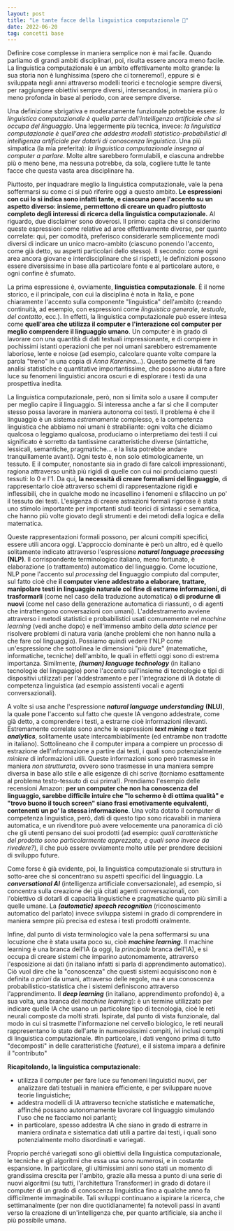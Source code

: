 ```yaml
---
layout: post
title: "Le tante facce della linguistica computazionale 🧠"
date: 2022-06-20
tag: concetti base
---
```


Definire cose complesse in maniera semplice non è mai facile. Quando parliamo di grandi ambiti disciplinari, poi, risulta essere ancora meno facile. La linguistica computazionale è un ambito effettivamente molto grande: la sua storia non è lunghissima (spero che ci torneremo!), eppure si è sviluppata negli anni attraverso modelli teorici e tecnologie sempre diversi, per raggiungere obiettivi sempre diversi, intersecandosi, in maniera più o meno profonda in base al periodo, con aree sempre diverse.

Una definizione sbrigativa e moderatamente funzionale potrebbe essere: *la linguistica computazionale è quella parte dell'intelligenza artificiale che si occupa del linguaggio*. Una leggermente più tecnica, invece: *la linguistica computazionale è quell'area che addestra modelli statistico-probabilistici di intelligenza artificiale per dotarli di conoscenza linguistica*. Una più simpatica (la mia preferita): *la linguistica computazionale insegna ai computer a parlare*. Molte altre sarebbero formulabili, e ciascuna andrebbe più o meno bene, ma nessuna potrebbe, da sola, cogliere tutte le tante facce che questa vasta area disciplinare ha.

Piuttosto, per inquadrare meglio la linguistica computazionale, vale la pena soffermarsi su come ci si può riferire oggi a questo ambito. **Le espressioni con cui lo si indica sono infatti tante, e ciascuna pone l'accento su un aspetto diverso: insieme, permettono di creare un quadro piuttosto completo degli interessi di ricerca della linguistica computazionale.** Al riguardo, due disclaimer sono doverosi. Il primo: capita che si considerino queste espressioni come relative ad aree effettivamente diverse, per quanto correlate: qui, per comodità, preferisco considerarle semplicemente modi diversi di indicare un unico macro-ambito (ciascuno ponendo l'accento, come già detto, su aspetti particolari dello stesso). Il secondo: come ogni area ancora giovane e interdisciplinare che si rispetti, le definizioni possono essere diversissime in base alla particolare fonte e al particolare autore, e ogni confine è sfumato.


La prima espressione è, ovviamente, **linguistica computazionale**. È il nome storico, e il principale, con cui la disciplina è nota in Italia, e pone chiaramente l'accento sulla componente "linguistica" dell'ambito (creando continuità, ad esempio, con espressioni come *linguistica generale*, *testuale*, *del contatto*, ecc.). In effetti, la linguistica computazionale può essere intesa come **quell'area che utilizza il computer e l'interazione col computer per meglio comprendere il linguaggio umano**. Un computer è in grado di lavorare con una quantità di dati testuali impressionante, e di compiere in pochissimi istanti operazioni che per noi umani sarebbero estremamente laboriose, lente e noiose (ad esempio, calcolare quante volte compare la parola "treno" in una copia di *Anna Karenina*...). Questo permette di fare analisi statistiche e quantitative importantissime, che possono aiutare a fare luce su fenomeni linguistici ancora oscuri e di esplorare i testi da una prospettiva inedita.

La linguistica computazionale, però, non si limita solo a usare il computer per meglio capire il linguaggio. Si interessa anche a far sì che il computer stesso possa lavorare in maniera autonoma coi testi. Il problema è che il linguaggio è un sistema *estremamente* complesso, e la competenza linguistica che abbiamo noi umani è strabiliante: ogni volta che diciamo qualcosa o leggiamo qualcosa, produciamo o interpretiamo dei testi il cui significato è sorretto da tantissime caratteristiche diverse (sintattiche, lessicali, semantiche, pragmatiche... e la lista potrebbe andare tranquillamente avanti). Ogni testo è, non solo etimologicamente, un tessuto. E il computer, nonostante sia in grado di fare calcoli impressionanti, ragiona attraverso unità più rigidi di quelle con cui noi produciamo questi tessuti: lo 0 e l'1. Da qui, **la necessità di creare formalismi del linguaggio**, di rappresentarlo cioè attraverso schemi di rappresentazione rigidi e inflessibili, che in qualche modo ne incasellino i fenomeni e sfilaccino un po' il tessuto dei testi. L'esigenza di creare astrazioni formali rigorose è stata uno stimolo importante per importanti studi teorici di sintassi e semantica, che hanno più volte giovato degli strumenti e dei metodi della logica e della matematica.

Queste rappresentazioni formali possono, per alcuni compiti specifici, essere utili ancora oggi. L'approccio dominante è però un altro, ed è quello solitamente indicato attraverso  l'espressione ***natural language processing*** **(NLP)**. Il corrispondente terminologico italiano, meno fortunato, è elaborazione (o trattamento) automatico del linguaggio. Come locuzione, NLP pone l'accento sul *processing* del linguaggio compiuto dal computer, sul fatto cioè che **il computer viene addestrato a elaborare, trattare, manipolare testi in linguaggio naturale col fine di estrarne informazioni, di trasformarli** (come nel caso della traduzione automatica) **o di produrne di nuovi** (come nel caso della generazione automatica di riassunti, o di agenti che intrattengono conversazioni con umani). L'addestramento avviene attraverso i metodi statistici e probabilistici usati comunemente nel *machine learning* (vedi anche dopo) e nell'immenso ambito della *data science* per risolvere problemi di natura varia (anche problemi che non hanno nulla a che fare col linguaggio). Possiamo quindi vedere l'NLP come un'espressione che sottolinea le dimensioni "più dure" (matematiche, informatiche, tecniche) dell'ambito, le quali in effetti oggi sono di estrema importanza. Similmente, ***(human) language technology*** (in italiano tecnologie del linguaggio) pone l'accento sull'insieme di tecnologie e tipi di dispositivi utilizzati per l'addestramento e per l'integrazione di IA dotate di competenza linguistica (ad esempio assistenti vocali e agenti conversazionali).

A volte si usa anche l'espressione ***natural language understanding*** **(NLU)**, la quale pone l'accento sul fatto che queste IA vengono addestrate, come già detto, a comprendere i testi, a estrarne cioè informazioni rilevanti. Estremamente correlate sono anche le espressioni ***text mining*** e ***text analytics***, solitamente usate intercambiabilmente (ed entrambe non tradotte in italiano). Sottolineano che il computer impara a compiere un processo di estrazione dell'informazione a partire dai testi, i quali sono potenzialmente *miniere* di informazioni utili. Queste informazioni sono però trasmesse in maniera *non strutturata*, ovvero sono trasmesse in una maniera sempre diversa in base allo stile e alle esigenze di chi scrive (torniamo esattamente al problema testo-tessuto di cui prima!). Prendiamo l'esempio delle recensioni Amazon: **per un computer che non ha conoscenza del linguaggio, sarebbe difficile intuire che "lo schermo è di ottima qualità" e "trovo buono il touch screen" siano frasi emotivamente equivalenti, contenenti un po' la stessa informazione**. Una volta dotato il computer di competenza linguistica, però, dati di questo tipo sono ricavabili in maniera automatica, e un rivenditore può avere velocemente una panoramica di ciò che gli utenti pensano dei suoi prodotti (ad esempio: *quali caratteristiche del prodotto sono particolarmente apprezzate, e quali sono invece da rivedere?*), il che può essere ovviamente molto utile per prendere decisioni di sviluppo future.

Come forse è già evidente, poi, la linguistica computazionale si struttura in sotto-aree che si concentrano su aspetti specifici del linguaggio. La ***conversational AI*** (intelligenza artificiale conversazionale), ad esempio, si concentra sulla creazione dei già citati agenti conversazionali, con l'obiettivo di dotarli di capacità linguistiche e pragmatiche quanto più simili a quelle umane. La ***(automatic) speech recognition*** (riconoscimento automatico del parlato) invece sviluppa sistemi in grado di comprendere in maniera sempre più precisa ed estesa i testi prodotti oralmente.

Infine, dal punto di vista terminologico vale la pena soffermarsi su una locuzione che è stata usata poco su, cioè ***machine learning***. Il machine learning è una branca dell'IA (a oggi, la *principale* branca dell'IA), e si occupa di creare sistemi che imparino autonomamente, attraverso l'esposizione ai dati (in italiano infatti si parla di apprendimento automatico). Ciò vuol dire che la "conoscenza" che questi sistemi acquisiscono non è definita *a priori* da umani, attraverso delle regole, ma è una conoscenza probabilistico-statistica che i sistemi definiscono attraverso l'apprendimento. Il ***deep learning*** (in italiano, apprendimento profondo) è, a sua volta, una branca del *machine learning*): è un termine utilizzato per indicare quelle IA che usano un particolare tipo di tecnologia, cioè le reti neurali composte da molti strati. Ispirate, dal punto di vista funzionale, dal modo in cui si trasmette l'informazione nel cervello biologico, le reti neurali rappresentano lo stato dell'arte in numerosissimi compiti, ivi inclusi compiti di linguistica computazionale.
#In particolare, i dati vengono prima di tutto "decomposti" in delle caratteristiche (*feature*), e il sistema impara a definire il "contributo"



**Ricapitolando, la linguistica computazionale**:
* utilizza il computer per fare luce su fenomeni linguistici nuovi, per analizzare dati testuali in maniera efficiente, e per sviluppare nuove teorie linguistiche;
* addestra modelli di IA attraverso tecniche statistiche e matematiche, affinché possano autonomamente lavorare col linguaggio simulando l'uso che ne facciamo noi parlanti;
* in particolare, spesso addestra IA che siano in grado di estrarre in maniera ordinata e sistematica dati utili a partire dai testi, i quali sono potenzialmente molto disordinati e variegati.

Proprio perché variegati sono gli obiettivi della linguistica computazionale, le tecniche e gli algoritmi che essa usa sono numerosi, e in costante espansione. In particolare, gli ultimissimi anni sono stati un momento di grandissima crescita per l'ambito, grazie alla messa a punto di una serie di nuovi algoritmi (su tutti, l'architettura Transformer) in grado di dotare il computer di un grado di conoscenza linguistica fino a qualche anno fa difficilmente immaginabile. Tali sviluppi continuano a ispirare la ricerca, che settimanalmente (per non dire quotidianamente) fa notevoli passi in avanti verso la creazione di un'intelligenza che, per quanto artificiale, sia anche il più possibile umana.
